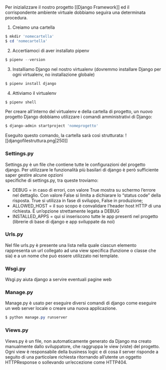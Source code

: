 Per inizializzare il nostro progetto [[Django Framework]] ed il corrispondente ambiente virtuale dobbiamo seguira una determinata procedura.
1. Creiamo una cartella
```powershell
$ mkdir 'nomecartella'
$ cd 'nomecartella'
```
2. Accertiamoci di aver installato pipenv
```powershell
$ pipenv --version
```
3. Installiamo Django nel nostro virtualenv (dovremmo installare Django per ogni virtualenv, no installazione globale)
```powershell
$ pipenv install django
```
4. Attiviamo il virtualenv
```powershell
$ pipenv shell
```

Per creare all'interno del virtualenv e della cartella di progetto, un nuovo progetto Django dobbiamo utilizzare i comandi amministrativi di Django:

```powershell
$ django-admin startproject 'nomeprogetto'
```

Eseguito questo comando, la cartella sarà così strutturata:
![[djangofilestruttura.png|250]]


### Settings.py
Settings.py è un file che contiene tutte le configurazioni del progetto django. Per utilizzare le funzionalità più basilari di django è però sufficiente saper gestire alcune opzioni  
specifiche di settings.py, tra queste troviamo:
- DEBUG = in caso di errori, con valore True mostra su schermo l’errore nel dettaglio. Con valore False si limita a dichiarare lo “status code” della risposta. True si utilizza in fase di sviluppo, False in produzione;  
- ALLOWED_HOST = il suo scopo è convalidare l'header host HTTP di una richiesta. È un’opzione  strettamente legata a DEBUG 
- INSTALLED_APPS = qui si inseriscono tutte le app presenti nel progetto (librerie di base di django e app sviluppate da noi)

### Urls.py
Nel file urls.py è presente una lista nella quale ciascun elemento rappresenta un url collegato ad una view specifica (funzione o classe che sia) e a un nome che può essere utilizzato nei template. 

### Wsgi.py
Wsgi.py aiuta django a servire eventuali pagine web

### Manage.py
Manage.py è usato per eseguire diversi comandi di django come eseguire un web server locale o creare una nuova applicazione.
```powershell
$ python manage.py runserver
```

### Views.py
Views.py è un file, non automaticamente generato da Django ma creato manualmente dallo sviluppatore, che raggruppa le view (viste) del progetto. Ogni view è responsabile della business logic e di cosa il server risponde a seguito di una particolare richiesta ritornando all’utente un oggetto HTTPResponse o sollevando un’eccezione come HTTP404.
